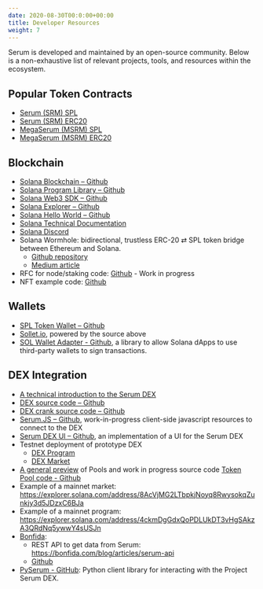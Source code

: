 ```yaml
---
date: 2020-08-30T00:0:00+00:00
title: Developer Resources
weight: 7
---
```


Serum is developed and maintained by an open-source community. Below is a non-exhaustive list of relevant projects, tools, and resources within the ecosystem.

## Popular Token Contracts

- [Serum (SRM) SPL](https://explorer.solana.com/address/SRMuApVNdxXokk5GT7XD5cUUgXMBCoAz2LHeuAoKWRt)
- [Serum (SRM) ERC20](https://etherscan.io/token/0x476c5e26a75bd202a9683ffd34359c0cc15be0ff)
- [MegaSerum (MSRM) SPL](https://explorer.solana.com/address/MSRMcoVyrFxnSgo5uXwone5SKcGhT1KEJMFEkMEWf9L)
- [MegaSerum (MSRM) ERC20](https://etherscan.io/token/0x1320c8c64b9f2eAa851F70702e6C9FC1EE4E8Ce4)

## Blockchain

- [Solana Blockchain – Github](https://github.com/solana-labs/solana)
- [Solana Program Library – Github](https://github.com/solana-labs/solana-program-library)
- [Solana Web3 SDK – Github](https://github.com/solana-labs/solana-web3.js)
- [Solana Explorer – Github](https://github.com/solana-labs/solana/tree/master/explorer)
- [Solana Hello World – Github](https://github.com/solana-labs/example-helloworld)
- [Solana Technical Documentation](https://docs.solana.com/)
- [Solana Discord](https://solana.com/discord)
- Solana Wormhole: bidirectional, trustless ERC-20 ⇄ SPL token bridge between Ethereum and Solana.
  - [Github repository](https://github.com/certusone/wormhole)
  - [Medium article](https://medium.com/certus-one/introducing-the-wormhole-bridge-24911b7335f7)
- RFC for node/staking code: [Github](https://github.com/project-serum/rfcs/blob/master/text/0001-registry.md) - Work in progress
- NFT example code: [Github](https://spl.solana.com/token#example-create-a-non-fungible-token)

## Wallets

- [SPL Token Wallet – Github](https://github.com/serum-foundation/spl-token-wallet)
- [Sollet.io](https://sollet.io/), powered by the source above
- [SOL Wallet Adapter - Github](https://github.com/project-serum/sol-wallet-adapter), a library to allow Solana dApps to use third-party wallets to sign transactions.

## DEX Integration

- [A technical introduction to the Serum DEX](https://docs.google.com/document/d/1isGJES4jzQutI0GtQGuqtrBUqeHxl_xJNXdtOv4SdII/edit?usp=sharing)
- [DEX source code – Github](https://github.com/project-serum/serum-dex)
- [DEX crank source code – Github](https://github.com/project-serum/serum-dex/blob/master/crank/src/main.rs#L297)
- [Serum.JS – Github](https://github.com/project-serum/serum-js), work-in-progress client-side javascript resources to connect to the DEX
- [Serum DEX UI – Github](https://github.com/project-serum/serum-dex-ui), an implementation of a UI for the Serum DEX
- Testnet deployment of prototype DEX
  - [DEX Program](https://explorer.solana.com/address/9JipvuvjcirpYf8mzYQtozXeYtQLWY67LaZCiANSMNgs)
  - [DEX Market](https://explorer.solana.com/address/2tJ2LVReFCZF81Ej4MAQHEr1kRSmk6QQ5XSnzjC9KJNj)
- [A general preview](https://docs.google.com/document/d/1lmMZRKkxMFOtGOEZOFEKYL7syqv-4QT87F0o55fc35Y/edit) of Pools and work in progress source code [Token Pool code - Github](https://github.com/project-serum/serum-dex/tree/pool-wip)
- Example of a mainnet market: https://explorer.solana.com/address/8AcVjMG2LTbpkjNoyq8RwysokqZunkjy3d5JDzxC6BJa
- Example of a mainnet program: https://explorer.solana.com/address/4ckmDgGdxQoPDLUkDT3vHgSAkzA3QRdNq5ywwY4sUSJn
- [Bonfida](https://bonfida.com/):
  - REST API to get data from Serum: https://bonfida.com/blog/articles/serum-api
  - [Github](https://github.com/dr497)
- [PySerum - GitHub](https://github.com/serum-community/pyserum): Python client library for interacting with the Project Serum DEX.
